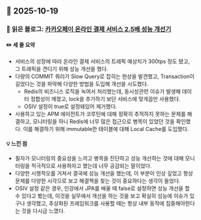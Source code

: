 ## 📅 2025-10-19
### 📖 읽은 블로그: [카카오페이 온라인 결제 서비스 2.5배 성능 개선기](https://tech.kakaopay.com/post/improve-service-performance/)
#### ✏️ 세 줄 요약
- 서비스의 성장에 따라 온라인 결제 서비스의 트래픽 예상치가 300tps 정도 됐고, 그 트래픽을 견디기 위해 성능 개선을 했다.
- 다량의 COMMIT 쿼리가 Slow Query로 잡히는 현상을 발견했고, Transaction이 길었다는 것을 파악해 다양한 방법을 도입해 개선을 시도했다.
  - Redis의 비즈니스 로직을 녹여서 처리했는데, 동시성관련 이슈가 발생해 데이터 정합성이 깨졌고, lock을 추가하기 보단 서비스에 맞게끔만 사용했다.
  - OSIV 설정이 true로 설정돼있어 제거했다.
- 사용하고 있는 APM 에이전트가 코루틴에 대해 정확히 추적하지 못하는 문제를 해결하고, 모니터링을 하니 Redis에 너무 많은 접근으로 병목이 있었던 것을 확인했다. 이를 해결하기 위해 immutable한 테이블에 대해 Local Cache를 도입했다.
#### 💡 느낀 점
- 필자가 모니터링의 중요성을 느끼고 병목을 진단하고 성능 개선하는 것에 대해 모니터링을 적극적으로 사용하자고 했는데 너무 공감되는 말이었다.
- 다양한 시행착오를 거쳐서 결국에 성능 개선을 했는데, 이 부분이 인상 깊었고 항상 문제를 다양한 시각으로 보고 해결책을 찾는 것이 중요하다는 생각이 들었다.
- OSIV 설정 같은 경우, 인강에서 JPA를 배울 때 false로 설정하면 성능 개선을 할 수 있다고 봤는데, 이것을 실무에서 개선을 하는 것을 보고 확실히 성능에 이슈가 있구나 생각했고, 추상화된 프레임워크를 사용할 때는 항상 내부 동작에 집중해야한다는 것을 다시금 느꼈다.
